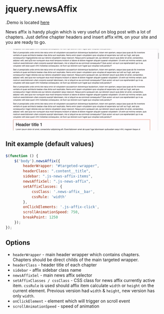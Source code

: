 # jquery.newsAffix

.Demo is located [here](http://tmatijev.github.io/jquery.newsAffix/)

News affix is handy plugin which is very useful on blog post with a lot of chapters. Just define chapter headers and insert affix `HTML` on your site and you are ready to go.

![alt tag](https://raw.githubusercontent.com/tmatijev/jquery.newsAffix/master/video.gif)

## Init example (default values) ##
```javascript
$(function () {
    $('body').newsAffix({
        headerWrapper: "#targeted-wrapper",
        headerClass: ".content__title",
        sidebar: ".js-news-affix-items",
        newsAffixSel: ".js-news-affix",
        setAffixClasses: {
            cssClass: '.news-affix__bar',
            cssRule: 'width'
        },
        onClickElements: '.js-affix-click',
        scrollAnimationSpeed: 750,
        breakPoint: 1250
    });
});
```

## Options ##
* `headerWrapper` - main header wrapper which contains chapters. Chapters should be direct childs of the main targeted wrapper.
* `headerClass` - header title of each chapter
* `sidebar` - affix sidebar class name
* `newsAffixSel` - main news affix selector
* `setAffixClasses / cssClass` - CSS class for news affix currently active item. `cssRule` is used should affix item calculate `width` or `height` on the current element. Previous version had `width` & `height`, new version has only `width`.
* `onClickElement` - element which will trigger on scroll event
* `scrollAnimationSpeed` - speed of animation
